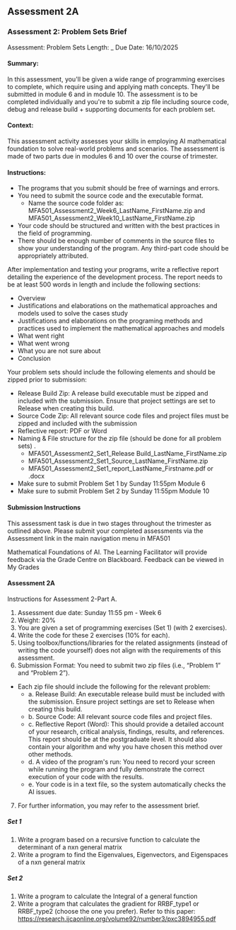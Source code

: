 ## Assessment 2A
### Assessment 2: **Problem Sets Brief** 
Assessment: Problem Sets
Length: _
Due Date: 16/10/2025

#### Summary: 
In this assessment, you'll be given a wide range of programming exercises to complete, which require using and applying math concepts. They'll be submitted in module 6 and in module 10. The assessment is to be completed individually and you're to submit a zip file including source code, debug and release build + supporting documents for each problem set.

#### Context:
This assessment activity assesses your skills in employing AI mathematical foundation to solve real-world problems and scenarios. The assessment is made of two parts due in modules 6 and 10 over the course of trimester.

#### Instructions:
- The programs that you submit should be free of warnings and errors.
- You need to submit the source code and the executable format.
    - Name the source code folder as: MFA501_Assessment2_Week6_LastName_FirstName.zip and MFA501_Assessment2_Week10_LastName_FirstName.zip
- Your code should be structured and written with the best practices in the field of programming.
- There should be enough number of comments in the source files to show your understanding of the program. Any third-part code should be appropriately attributed.

After implementation and testing your programs, write a reflective report detailing the experience of the development process. The report needs to be at least 500 words in length and include the following sections:
- Overview
- Justifications and elaborations on the mathematical approaches and models used to solve the cases study
- Justifications and elaborations on the programing methods and practices used to implement the mathematical approaches and models
- What went right
- What went wrong
- What you are not sure about
- Conclusion

Your problem sets should include the following elements and should be zipped prior to submission:
- Release Build Zip: A release build executable must be zipped and included with the submission. Ensure that project settings are set to Release when creating this build.
- Source Code Zip: All relevant source code files and project files must be zipped and included with the submission
- Reflective report: PDF or Word
- Naming & File structure for the zip file (should be done for all problem sets) .
    - MFA501_Assessment2_Set1_Release Build_LastName_FirstName.zip
    - MFA501_Assessment2_Set1_Source_LastName_FirstName.zip
    - MFA501_Assessment2_Set1_report_LastName_Firstname.pdf or .docx
- Make sure to submit Problem Set 1 by Sunday 11:55pm Module 6
- Make sure to submit Problem Set 2 by Sunday 11:55pm Module 10

#### Submission Instructions
This assessment task is due in two stages throughout the trimester as outlined above. Please submit your completed assessments via the Assessment link in the main navigation menu in MFA501

Mathematical Foundations of AI. The Learning Facilitator will provide feedback via the Grade Centre on Blackboard. Feedback can be viewed in My Grades

#### Assessment 2A
Instructions for Assessment 2-Part A.
1. Assessment due date: Sunday 11:55 pm - Week 6
2. Weight: 20%
3. You are given a set of programming exercises (Set 1) (with 2 exercises).
4. Write the code for these 2 exercises (10% for each).
5. Using toolbox/functions/libraries for the related assignments (instead of writing the code yourself) does not align with the requirements of this assessment.
6. Submission Format: You need to submit two zip files (i.e., “Problem 1” and “Problem 2”).
- Each zip file should include the following for the relevant problem:
    - a. Release Build: An executable release build must be included with the submission. Ensure project settings are set to Release when creating this build.
    - b. Source Code: All relevant source code files and project files.
    - c. Reflective Report (Word): This should provide a detailed account of your research, critical analysis, findings, results, and references. This report should be at the postgraduate level. It should also contain your algorithm and why you have chosen this method over other methods.
    - d. A video of the program's run: You need to record your screen while running the program and fully demonstrate the correct execution of your code with the results.
    - e. Your code is in a text file, so the system automatically checks the AI issues.
7. For further information, you may refer to the assessment brief.

##### **Set 1**
1. Write a program based on a recursive function to calculate the determinant of a nxn general matrix
2. Write a program to find the Eigenvalues, Eigenvectors, and Eigenspaces of a nxn general matrix

##### **Set 2**
1. Write a program to calculate the Integral of a general function
2. Write a program that calculates the gradient for RRBF_type1 or RRBF_type2 (choose the one you prefer). Refer to this paper: https://research.ijcaonline.org/volume92/number3/pxc3894955.pdf